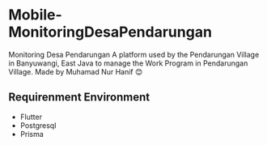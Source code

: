 # Mobile-MonitoringDesaPendarungan
Monitoring Desa Pendarungan A platform used by the Pendarungan Village in Banyuwangi, East Java to manage the Work Program in Pendarungan Village. Made by Muhamad Nur Hanif 😊

## Requirenment Environment
- Flutter
- Postgresql
- Prisma
